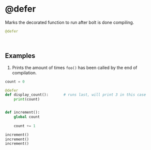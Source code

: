 # @defer

Marks the decorated function to run after bolt is done compiling.
<!-- Delays the compile time execution of a decorated function until the end. -->

```py
@defer
```

&nbsp;


## Examples

1. Prints the amount of times `foo()` has been called by the end of compilation.
```py
count = 0

@defer
def display_count():       # runs last, will print 3 in this case
    print(count)


def increment():
    global count
    
    count += 1

increment()
increment()
increment()
```




